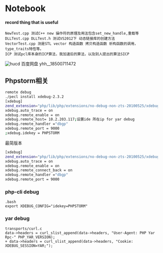 # Notebook
#### record thing that is useful
    NewTest.cpp 测试C++ new 操作符的原理及用法包含set_new_handle,重载等
    DLLTest.cpp DLLTest.h 测试VS2012下 动态链接库的创建方法
    VectorTest.cpp 测是STL vector 构造函数 拷贝构造函数 析构函数的调用，type_traits特性等。
    ICP 测试pcl库本身的ICP算法，我加速后的算法，以及别人提出的算法SICP
![hucd ](http:ds )
百度网盘 yhh__18500711472

## Phpstorm相关
``` bash
remote debug 
./pecl install xdebug-2.3.2
[xdebug]
zend_extension="php/lib/php/extensions/no-debug-non-zts-20100525/xdebug.so"
xdebug.auto_trace = on
xdebug.remote_enable = on
xdebug.remote_host= 10.2.203.117;设置ide 所在ip for yar debug
xdebug.remote_handler ="dbgp"
xdebug.remote_port = 9000
;xdebug.idekey = PHPSTORM
```

最简版本
``` bash
[xdebug]
zend_extension="php/lib/php/extensions/no-debug-non-zts-20100525/xdebug.so"
xdebug.auto_trace = on
xdebug.remote_enable = on
xdebug.remote_connect_back = on
xdebug.remote_handler ="dbgp"
xdebug.remote_port = 9000
``` 
### php-cli debug
``` bashrc
.bash
export XDEBUG_CONFIG="idekey=PHPSTORM"
```
### yar debug 
    transports/curl.c
    data->headers = curl_slist_append(data->headers, "User-Agent: PHP Yar Rpc-" PHP_YAR_VERSION);
    + data->headers = curl_slist_append(data->headers, "Cookie: XDEBUG_SESSION=YAR;");
